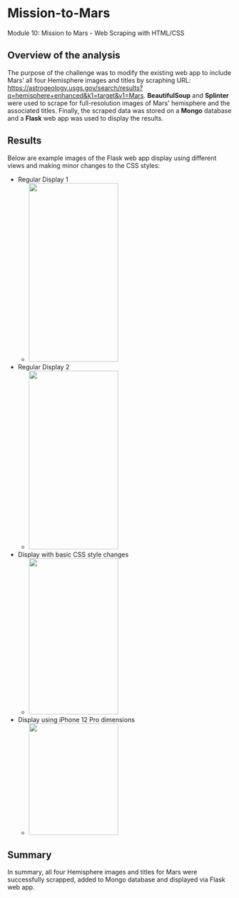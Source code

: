 # Mission-to-Mars
Module 10: Mission to Mars - Web Scraping with HTML/CSS

## Overview of the analysis
The purpose of the challenge was to modify the existing web app to include Mars' all four Hemisphere images and titles by scraphing URL: https://astrogeology.usgs.gov/search/results?q=hemisphere+enhanced&k1=target&v1=Mars.  **BeautifulSoup** and **Splinter** were used to scrape for full-resolution images of Mars' hemisphere and the associated titles.  Finally, the scraped data was stored on a **Mongo** database and a **Flask** web app was used to display the results.


## Results
Below are example images of the Flask web app display using different views and making minor changes to the CSS styles:

- Regular Display 1
    - <image src="./Results/Image1.PNG" width="200" height="400"><b></b>
- Regular Display 2
    - <image src="./Results/Image4.PNG" width="200" height="400"><b></b>
- Display with basic CSS style changes
    - <image src="./Results/Image2.PNG" width="200" height="350"><b></b>
- Display using iPhone 12 Pro dimensions
    - <image src="./Results/Image3.PNG" width="200" height="250"><b></b>


## Summary
In summary, all four Hemisphere images and titles for Mars were successfully scrapped, added to Mongo database and displayed via Flask web app.